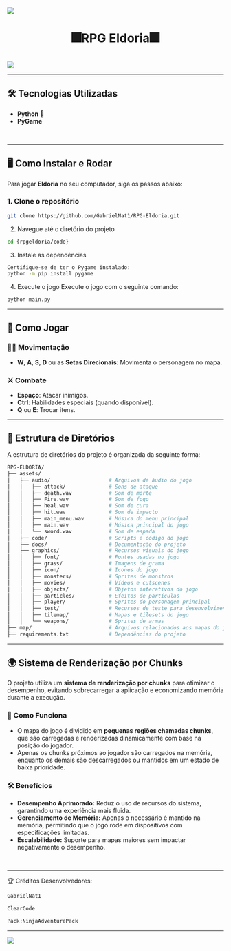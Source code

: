 <img src='https://github.com/user-attachments/assets/fdef5933-fd25-4bd2-ac0e-b69d583f7ddf'>

<div align="center">
  <h1><strong>🎆RPG Eldoria🎆</strong></h1>

  
</div>
<br>
<img src='https://github.com/user-attachments/assets/29986fe7-23d2-4662-bc62-96244db0e1c7'>

---

## 🛠️ Tecnologias Utilizadas

<ul>
    <li><strong>Python</strong> 🐍</li>
    <li><strong>PyGame</strong></li>
</ul>

<br>
<hr>


## 🖥️ Como Instalar e Rodar

Para jogar **Eldoria** no seu computador, siga os passos abaixo:

### 1. Clone o repositório

```bash
git clone https://github.com/GabrielNat1/RPG-Eldoria.git
```

2. Navegue até o diretório do projeto
```bash 
cd {rpgeldoria/code}
```


3. Instale as dependências
```bash
Certifique-se de ter o Pygame instalado:
python -m pip install pygame
```



4. Execute o jogo
Execute o jogo com o seguinte comando:

```bash
python main.py
```

---

## 🚀 Como Jogar

### 🏃‍♂️ Movimentação

- **W**, **A**, **S**, **D** ou as **Setas Direcionais**: Movimenta o personagem no mapa.

### ⚔️ Combate

- **Espaço**: Atacar inimigos.
- **Ctrl**: Habilidades especiais (quando disponível).
- **Q** ou **E**: Trocar itens.

---

## 📂 Estrutura de Diretórios  

A estrutura de diretórios do projeto é organizada da seguinte forma:

```bash
RPG-ELDORIA/  
├── assets/  
│   ├── audio/                   # Arquivos de áudio do jogo  
│   │   ├── attack/              # Sons de ataque  
│   │   ├── death.wav            # Som de morte  
│   │   ├── Fire.wav             # Som de fogo  
│   │   ├── heal.wav             # Som de cura  
│   │   ├── hit.wav              # Som de impacto  
│   │   ├── main_menu.wav        # Música do menu principal  
│   │   ├── main.wav             # Música principal do jogo  
│   │   └── sword.wav            # Som de espada  
│   ├── code/                    # Scripts e código do jogo  
│   ├── docs/                    # Documentação do projeto  
│   ├── graphics/                # Recursos visuais do jogo  
│   │   ├── font/                # Fontes usadas no jogo  
│   │   ├── grass/               # Imagens de grama  
│   │   ├── icon/                # Ícones do jogo  
│   │   ├── monsters/            # Sprites de monstros  
│   │   ├── movies/              # Vídeos e cutscenes  
│   │   ├── objects/             # Objetos interativos do jogo  
│   │   ├── particles/           # Efeitos de partículas  
│   │   ├── player/              # Sprites do personagem principal  
│   │   ├── test/                # Recursos de teste para desenvolvimento  
│   │   ├── tilemap/             # Mapas e tilesets do jogo  
│   │   └── weapons/             # Sprites de armas  
├── map/                         # Arquivos relacionados aos mapas do jogo  
├── requirements.txt             # Dependências do projeto  
```

---

## 🌍 Sistema de Renderização por Chunks  

O projeto utiliza um **sistema de renderização por chunks** para otimizar o desempenho, evitando sobrecarregar a aplicação e economizando memória durante a execução.  

### 🔧 Como Funciona  
- O mapa do jogo é dividido em **pequenas regiões chamadas chunks**, que são carregadas e renderizadas dinamicamente com base na posição do jogador.  
- Apenas os chunks próximos ao jogador são carregados na memória, enquanto os demais são descarregados ou mantidos em um estado de baixa prioridade.  

### 🛠️ Benefícios  
- **Desempenho Aprimorado:** Reduz o uso de recursos do sistema, garantindo uma experiência mais fluida.  
- **Gerenciamento de Memória:** Apenas o necessário é mantido na memória, permitindo que o jogo rode em dispositivos com especificações limitadas.  
- **Escalabilidade:** Suporte para mapas maiores sem impactar negativamente o desempenho.  

<br>

---

🏆 Créditos
Desenvolvedores:

```bash
GabrielNat1

ClearCode

Pack:NinjaAdventurePack
```

---

<img src='https://github.com/user-attachments/assets/fdef5933-fd25-4bd2-ac0e-b69d583f7ddf'>
